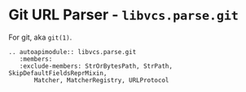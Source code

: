 # Git URL Parser - `libvcs.parse.git`

For git, aka `git(1)`.

```{eval-rst}
.. autoapimodule:: libvcs.parse.git
   :members:
   :exclude-members: StrOrBytesPath, StrPath, SkipDefaultFieldsReprMixin,
       Matcher, MatcherRegistry, URLProtocol
```
